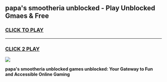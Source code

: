 
## papa's smootheria unblocked - Play Unblocked Gmaes & Free
<h3>
<a href="https://news.freeplayer.one?title=papa's_smootheria_unblocked&ref=16F">CLICK TO PLAY</a></h3>
<hr>

<h3>
<a href="https://news.freeplayer.one?title=papa's_smootheria_unblocked&ref=16F">CLICK 2 PLAY</a>
  
</h3>

<a href="https://news.freeplayer.one?title=papa's_smootheria_unblocked&ref=16F/"><img src="https://clearcache.store/games.png"></a>


**papa's smootheria unblocked games unblocked: Your Gateway to Fun and Accessible Online Gaming**
